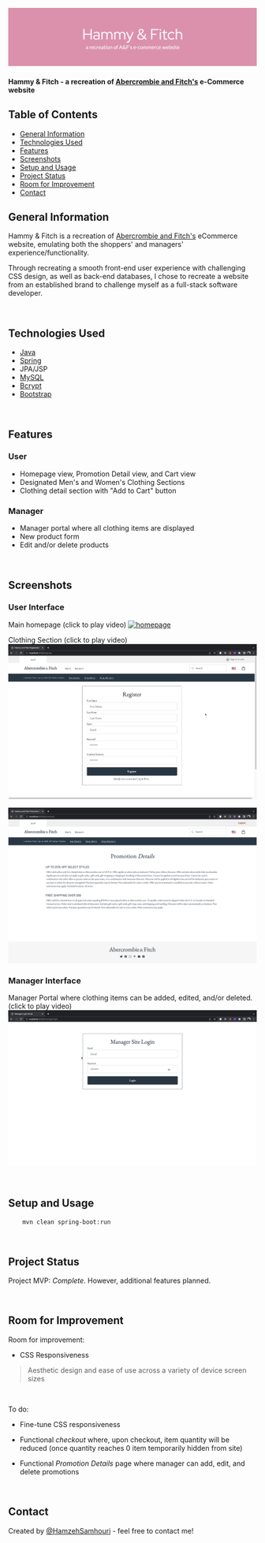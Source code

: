 ![](./site_images/Hammy&Fitch-header-image.png)

#### Hammy & Fitch - a recreation of [Abercrombie and Fitch's](https://www.abercrombie.com/shop/us) e-Commerce website
<!-- > Live demo [_here_](https://www.example.com). -->

## Table of Contents
* [General Information](#general-information)
* [Technologies Used](#technologies-used)
* [Features](#features)
* [Screenshots](#screenshots)
* [Setup and Usage](#setup-and-usage)
* [Project Status](#project-status)
* [Room for Improvement](#room-for-improvement)
* [Contact](#contact)

## General Information
Hammy & Fitch is a recreation of [Abercrombie and Fitch's](https://www.abercrombie.com/shop/us) eCommerce website, emulating both the shoppers' and managers' experience/functionality. 

Through recreating a smooth front-end user experience with challenging CSS design, as well as back-end databases, I chose to recreate a website from an established brand to challenge myself as a full-stack software developer.

<br>


## Technologies Used
* [Java](https://www.java.com/en/)
* [Spring](https://spring.io/)
* JPA/JSP
* [MySQL](https://www.mysql.com/)
* [Bcrypt](https://docs.spring.io/spring-security/site/docs/current/api/org/springframework/security/crypto/bcrypt/BCrypt.html)
* [Bootstrap](https://getbootstrap.com/)




<br>


## Features
### User
- Homepage view, Promotion Detail view, and Cart view
- Designated Men's and Women's Clothing Sections 
- Clothing detail section with "Add to Cart" button

### Manager
- Manager portal where all clothing items are displayed
- New product form
- Edit and/or delete products


<br>


## Screenshots
### User Interface

Main homepage (click to play video)
[![homepage](./site_images/homepage.png)](https://youtu.be/K75g04-8muQ)

Clothing Section (click to play video)
[![shop](./site_images/shop.png)](https://youtu.be/HDnF0qQWPJA)


![Promotion](./site_images/promotion.png)

### Manager Interface
Manager Portal where clothing items can be added, edited, and/or deleted.  (click to play video)
[![managersite](./site_images/managersite.png)](https://youtu.be/F4X_CF1EpHI)



<br>


## Setup and Usage
<!-- Project requirements/dependencies for server and client are located within designated  package-lock.json and package.json files.  -->

        mvn clean spring-boot:run


<br>


## Project Status
Project MVP: _Complete_. However, additional features planned.

<br>

## Room for Improvement

Room for improvement:
- CSS Responsiveness
> Aesthetic design and ease of use across a variety of device screen sizes
<br>


To do:
- Fine-tune CSS responsiveness

- Functional _checkout_ where, upon checkout, item quantity will be reduced (once quantity reaches 0 item temporarily hidden from site)

- Functional _Promotion Details_ page where manager can add, edit, and delete promotions

<br>

## Contact
Created by [@HamzehSamhouri](https://www.linkedin.com/in/hamzehsamhouri/) - feel free to contact me!
